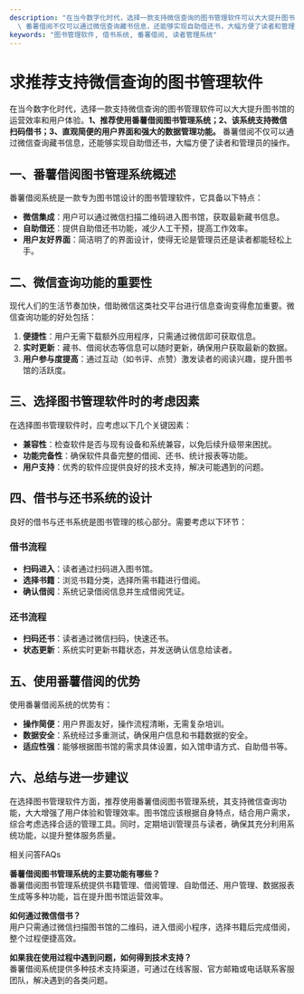 ```yaml
---
description: "在当今数字化时代，选择一款支持微信查询的图书管理软件可以大大提升图书馆的运营效率和用户体验。**1、推荐使用番薯借阅图书管理系统；2、该系统支持微信扫码借书；3、直观简便的用户界面和强大的数据管理功能。**\
  \ 番薯借阅不仅可以通过微信查询藏书信息，还能够实现自助借还书，大幅方便了读者和管理员的操作。"
keywords: "图书管理软件, 借书系统, 番薯借阅, 读者管理系统"
---
```

# 求推荐支持微信查询的图书管理软件

在当今数字化时代，选择一款支持微信查询的图书管理软件可以大大提升图书馆的运营效率和用户体验。**1、推荐使用番薯借阅图书管理系统；2、该系统支持微信扫码借书；3、直观简便的用户界面和强大的数据管理功能。** 番薯借阅不仅可以通过微信查询藏书信息，还能够实现自助借还书，大幅方便了读者和管理员的操作。

## 一、番薯借阅图书管理系统概述

番薯借阅系统是一款专为图书馆设计的图书管理软件，它具备以下特点：

- **微信集成**：用户可以通过微信扫描二维码进入图书馆，获取最新藏书信息。
- **自助借还**：提供自助借还书功能，减少人工干预，提高工作效率。
- **用户友好界面**：简洁明了的界面设计，使得无论是管理员还是读者都能轻松上手。

## 二、微信查询功能的重要性

现代人们的生活节奏加快，借助微信这类社交平台进行信息查询变得愈加重要。微信查询功能的好处包括：

1. **便捷性**：用户无需下载额外应用程序，只需通过微信即可获取信息。
2. **实时更新**：藏书、借阅状态等信息可以随时更新，确保用户获取最新的数据。
3. **用户参与度提高**：通过互动（如书评、点赞）激发读者的阅读兴趣，提升图书馆的活跃度。

## 三、选择图书管理软件时的考虑因素

在选择图书管理软件时，应考虑以下几个关键因素：

- **兼容性**：检查软件是否与现有设备和系统兼容，以免后续升级带来困扰。
- **功能完备性**：确保软件具备完整的借阅、还书、统计报表等功能。
- **用户支持**：优秀的软件应提供良好的技术支持，解决可能遇到的问题。

## 四、借书与还书系统的设计

良好的借书与还书系统是图书管理的核心部分。需要考虑以下环节：

### 借书流程

- **扫码进入**：读者通过扫码进入图书馆。
- **选择书籍**：浏览书籍分类，选择所需书籍进行借阅。
- **确认借阅**：系统记录借阅信息并生成借阅凭证。

### 还书流程

- **扫码还书**：读者通过微信扫码，快速还书。
- **状态更新**：系统实时更新书籍状态，并发送确认信息给读者。

## 五、使用番薯借阅的优势

使用番薯借阅系统的优势有：

- **操作简便**：用户界面友好，操作流程清晰，无需复杂培训。
- **数据安全**：系统经过多重测试，确保用户信息和书籍数据的安全。
- **适应性强**：能够根据图书馆的需求具体设置，如入馆申请方式、自助借书等。

## 六、总结与进一步建议

在选择图书管理软件方面，推荐使用番薯借阅图书管理系统，其支持微信查询功能，大大增强了用户体验和管理效率。图书馆应该根据自身特点，结合用户需求，综合考虑选择合适的管理工具。同时，定期培训管理员与读者，确保其充分利用系统功能，以提升整体服务质量。

相关问答FAQs

**番薯借阅图书管理系统的主要功能有哪些？**  
番薯借阅图书管理系统提供书籍管理、借阅管理、自助借还、用户管理、数据报表生成等多种功能，旨在提升图书馆运营效率。

**如何通过微信借书？**  
用户只需通过微信扫描图书馆的二维码，进入借阅小程序，选择书籍后完成借阅，整个过程便捷高效。

**如果我在使用过程中遇到问题，如何得到技术支持？**  
番薯借阅系统提供多种技术支持渠道，可通过在线客服、官方邮箱或电话联系客服团队，解决遇到的各类问题。
